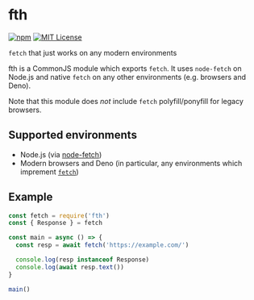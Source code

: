 # fth

[![npm](https://img.shields.io/npm/v/fth?logo=npm&style=flat-square)](https://www.npmjs.com/package/fth)
[![MIT License](https://img.shields.io/badge/license-MIT-blue.svg?style=flat-square)](LICENSE)

`fetch` that just works on any modern environments

fth is a CommonJS module which exports `fetch`. It uses `node-fetch` on Node.js and native `fetch` on any other environments (e.g. browsers and Deno).

Note that this module does *not* include `fetch` polyfill/ponyfill for legacy browsers.

## Supported environments

- Node.js (via [node-fetch](https://github.com/node-fetch/node-fetch))
- Modern browsers and Deno (in particular, any environments which imprement [`fetch`](https://caniuse.com/fetch))

## Example

```js
const fetch = require('fth')
const { Response } = fetch

const main = async () => {
  const resp = await fetch('https://example.com/')

  console.log(resp instanceof Response)
  console.log(await resp.text())
}

main()
```
